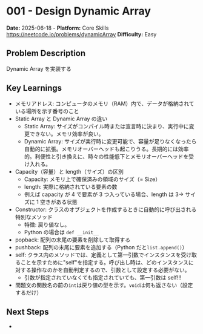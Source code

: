 # 001 - Design Dynamic Array

**Date:** 2025-06-18 -
**Platform:** Core Skills https://neetcode.io/problems/dynamicArray
**Difficulty:** Easy

## Problem Description

Dynamic Array を実装する

## Key Learnings

- メモリアドレス: コンピュータのメモリ（RAM）内で、データが格納されている場所を示す番号のこと
- Static Array と Dynamic Array の違い
  - Static Array: サイズがコンパイル時または宣言時に決まり、実行中に変更できない。メモリ効率が良い。
  - Dynamic Array: サイズが実行時に変更可能で、容量が足りなくなったら自動的に拡張。メモリオーバーヘッドも起こりうる。長期的には効率的。利便性と引き換えに、時々の性能低下とメモリオーバーヘッドを受け入れる。
- Capacity（容量）と length（サイズ）の区別
  - Capacity: メモリ上で確保済みの領域のサイズ（= Size）
  - length: 実際に格納されている要素の数
  - 例えば capacity が 4 で要素が 3 つ入っている場合、length は 3→ サイズに 1 空きがある状態
- Constructor: クラスのオブジェクトを作成するときに自動的に呼び出される特別なメソッド
  - 特徴: 戻り値なし。
  - Python の場合は `def __init__`
- popback: 配列の末尾の要素を削除して取得する
- pushback: 配列の末尾に要素を追加する（Python だと`list.append()`）
- self: クラス内のメソッドでは、定義として第一引数でインスタンスを受け取ることを示すために"self"を指定する。呼び出し時は、どのインスタンスに対する操作なのかを自動判定するので、引数として設定する必要がない。
  - 引数が指定されていなくても指定されていても、第一引数は self!!!
- 問題文の関数名の前の`int`は戻り値の型を示す。`void`は何も返さない（設定するだけ）

## Next Steps

-
